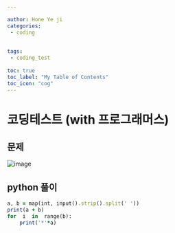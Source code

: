 ```yaml
---

author: Hone Ye ji
categories: 
 - coding
 
 
tags: 
 - coding_test
 
toc: true
toc_label: "My Table of Contents"
toc_icon: "cog"
---
```


# 코딩테스트 (with 프로그래머스)

## 문제

![image](https://user-images.githubusercontent.com/45659433/155672108-57476bac-925c-466e-a381-02409397e316.png)


##  python 풀이 

```ruby
a, b = map(int, input().strip().split(' '))
print(a + b)
for  i  in  range(b):
	print('*'*a)
```
<!--stackedit_data:
eyJoaXN0b3J5IjpbLTExNTk2MTI4MTMsLTE2ODAyODkzMzhdfQ
==
-->
